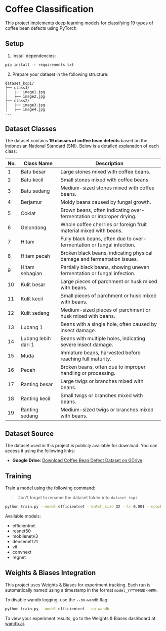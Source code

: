# Coffee Classification

This project implements deep learning models for classifying 19 types of coffee bean defects using PyTorch.

## Setup

1. Install dependencies:
```bash
pip install -r requirements.txt
```

2. Prepare your dataset in the following structure:
```
dataset_kopi/
├── class1/
│   ├── image1.jpg
│   ├── image2.jpg
├── class2/
│   ├── image3.jpg
│   ├── image4.jpg
...
```

## Dataset Classes

The dataset contains **19 classes of coffee bean defects** based on the Indonesian National Standard (SNI). Below is a detailed explanation of each class:

| **No.** | **Class Name**           | **Description**                                                                 |
|---------|--------------------------|---------------------------------------------------------------------------------|
| 1       | Batu besar               | Large stones mixed with coffee beans.                                           |
| 2       | Batu kecil               | Small stones mixed with coffee beans.                                           |
| 3       | Batu sedang              | Medium-sized stones mixed with coffee beans.                                    |
| 4       | Berjamur                 | Moldy beans caused by fungal growth.                                            |
| 5       | Coklat                   | Brown beans, often indicating over-fermentation or improper drying.             |
| 6       | Gelondong                | Whole coffee cherries or foreign fruit material mixed with beans.               |
| 7       | Hitam                    | Fully black beans, often due to over-fermentation or fungal infection.          |
| 8       | Hitam pecah              | Broken black beans, indicating physical damage and fermentation issues.         |
| 9       | Hitam sebagian           | Partially black beans, showing uneven fermentation or fungal infection.         |
| 10      | Kulit besar              | Large pieces of parchment or husk mixed with beans.                             |
| 11      | Kulit kecil              | Small pieces of parchment or husk mixed with beans.                             |
| 12      | Kulit sedang             | Medium-sized pieces of parchment or husk mixed with beans.                      |
| 13      | Lubang 1                 | Beans with a single hole, often caused by insect damage.                        |
| 14      | Lubang lebih dari 1      | Beans with multiple holes, indicating severe insect damage.                     |
| 15      | Muda                     | Immature beans, harvested before reaching full maturity.                        |
| 16      | Pecah                    | Broken beans, often due to improper handling or processing.                     |
| 17      | Ranting besar            | Large twigs or branches mixed with beans.                                       |
| 18      | Ranting kecil            | Small twigs or branches mixed with beans.                                       |
| 19      | Ranting sedang           | Medium-sized twigs or branches mixed with beans.                                |

## Dataset Source

The dataset used in this project is publicly available for download. You can access it using the following links:

- **Google Drive**: [Download Coffee Bean Defect Dataset on GDrive](https://drive.google.com/drive/folders/149SxkXrlo7FChDDLLtvFs6y_MoFEDTYs?usp=sharing)

## Training

Train a model using the following command:

> Don't forget to rename the dataset folder into `dataset_kopi`

```bash
python train.py --model efficientnet --batch_size 32 --lr 0.001 --epochs 30
```

Available models:
- efficientnet
- resnet50
- mobilenetv3
- densenet121
- vit
- convnext
- regnet

## Weights & Biases Integration

This project uses Weights & Biases for experiment tracking. Each run is automatically named using a timestamp in the format `model_YYYYMMDD-HHMM`.

To disable wandb logging, use the `--no-wandb` flag:

```bash
python train.py --model efficientnet --no-wandb
```

To view your experiment results, go to the Weights & Biases dashboard at [wandb.ai](https://wandb.ai).
